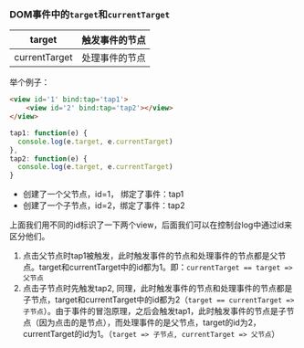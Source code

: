 ### DOM事件中的`target`和`currentTarget`

| target        | 触发事件的节点 |
| ------------- | -------------- |
| currentTarget | 处理事件的节点 |

举个例子：

```html
<view id='1' bind:tap='tap1'>
	<view id='2' bind:tap='tap2'></view>
</view>
```

```javascript
tap1: function(e) {
  console.log(e.target, e.currentTarget)
},
tap2: function(e) {
  console.log(e.target, e.currentTarget)
}
```

* 创建了一个父节点，id=1， 绑定了事件：tap1
* 创建了一个子节点，id=2，绑定了事件：tap2

上面我们用不同的id标识了一下两个view，后面我们可以在控制台log中通过id来区分他们。

1. 点击父节点时tap1被触发，此时触发事件的节点和处理事件的节点都是父节点。target和currentTarget中的id都为1。即：`currentTarget == target => 父节点`
2. 点击子节点时先触发tap2, 同理，此时触发事件的节点和处理事件的节点都是子节点，target和currentTarget中的id都为2（`target == currentTarget => 子节点`）。由于事件的冒泡原理，之后会触发tap1，此时触发事件的节点是子节点（因为点击的是节点），而处理事件的是父节点，target的id为2，currentTarget的id为1。（`target => 子节点, currentTarget => 父节点`）

